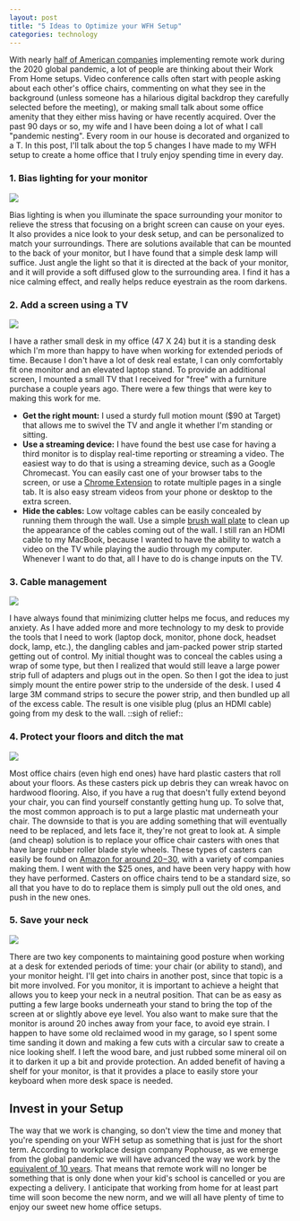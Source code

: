 ```yaml
---
layout: post
title: "5 Ideas to Optimize your WFH Setup"
categories: technology
---
```


With nearly [half of American companies](https://www.willistowerswatson.com/en-US/News/2020/03/north-american-companies-take-steps-to-protect-employees-from-coronavirus-epidemic) implementing remote work during the 2020 global pandemic, a lot of people are thinking about their Work From Home setups.  Video conference calls often start with people asking about each other's office chairs, commenting on what they see in the background (unless someone has a hilarious digital backdrop they carefully selected before the meeting), or making small talk about some office amenity that they either miss having or have recently acquired.  Over the past 90 days or so, my wife and I have been doing a lot of what I call "pandemic nesting".  Every room in our house is decorated and organized to a T.  In this post, I'll talk about the top 5 changes I have made to my WFH setup to create a home office that I truly enjoy spending time in every day.

### 1. Bias lighting for your monitor

<img src="/assets/images/bias-lighting.jpg">

Bias lighting is when you illuminate the space surrounding your monitor to relieve the stress that focusing on a bright screen can cause on your eyes.  It also provides a nice look to your desk setup, and can be personalized to match your surroundings.  There are solutions available that can be mounted to the back of your monitor, but I have found that a simple desk lamp will suffice.  Just angle the light so that it is directed at the back of your monitor, and it will provide a soft diffused glow to the surrounding area.  I find it has a nice calming effect, and really helps reduce eyestrain as the room darkens.

### 2. Add a screen using a TV

<img src="/assets/images/tv-monitor.jpg">

I have a rather small desk in my office (47 X 24) but it is a standing desk which I'm more than happy to have when working for extended periods of time.  Because I don't have a lot of desk real estate, I can only comfortably fit one monitor and an elevated laptop stand.  To provide an additional screen, I mounted a small TV that I received for "free" with a furniture purchase a couple years ago.  There were a few things that were key to making this work for me.

- **Get the right mount:**  I used a sturdy full motion mount ($90 at Target) that allows me to swivel the TV and angle it whether I'm standing or sitting.
- **Use a streaming device:**  I have found the best use case for having a third monitor is to display real-time reporting or streaming a video.  The easiest way to do that is using a streaming device, such as a Google Chromecast.  You can easily cast one of your browser tabs to the screen, or use a [Chrome Extension](https://chrome.google.com/webstore/detail/url-slideshow/pdblffiahfjjldpkngdpaegghhamefam?hl=en) to rotate multiple pages in a single tab.  It is also easy stream videos from your phone or desktop to the extra screen.
- **Hide the cables:**  Low voltage cables can be easily concealed by running them through the wall.  Use a simple [brush wall plate](https://www.amazon.com/gp/product/B07MT1QSQM/ref=as_li_qf_asin_il_tl?ie=UTF8&tag=davidjuan-20&creative=9325&linkCode=as2&creativeASIN=B07MT1QSQM&linkId=37d7cbaee8f723585078cecb016eaa41) to clean up the appearance of the cables coming out of the wall.  I still ran an HDMI cable to my MacBook, because I wanted to have the ability to watch a video on the TV while playing the audio through my computer.  Whenever I want to do that, all I have to do is change inputs on the TV.

### 3. Cable management

<img src="/assets/images/cable-management.png">

I have always found that minimizing clutter helps me focus, and reduces my anxiety.  As I have added more and more technology to my desk to provide the tools that I need to work (laptop dock, monitor, phone dock, headset dock, lamp, etc.), the dangling cables and jam-packed power strip started getting out of control.  My initial thought was to conceal the cables using a wrap of some type, but then I realized that would still leave a large power strip full of adapters and plugs out in the open.  So then I got the idea to just simply mount the entire power strip to the underside of the desk.  I used 4 large 3M command strips to secure the power strip, and then bundled up all of the excess cable.  The result is one visible plug (plus an HDMI cable) going from my desk to the wall.  ::sigh of relief::

### 4. Protect your floors and ditch the mat

<img src="/assets/images/casters.jpg">

Most office chairs (even high end ones) have hard plastic casters that roll about your floors.  As these casters pick up debris they can wreak havoc on hardwood flooring.  Also, if you have a rug that doesn't fully extend beyond your chair, you can find yourself constantly getting hung up.  To solve that, the most common approach is to put a large plastic mat underneath your chair.  The downside to that is you are adding something that will eventually need to be replaced, and lets face it, they're not great to look at.  A simple (and cheap) solution is to replace your office chair casters with ones that have large rubber roller blade style wheels.  These types of casters can easily be found on [Amazon for around $20-$30](https://www.amazon.com/gp/product/B01KSTLMRW/ref=as_li_tl?ie=UTF8&tag=davidjuan-20&camp=1789&creative=9325&linkCode=as2&creativeASIN=B01KSTLMRW&linkId=c68e7c53b996b63e78e481aa245503e7), with a variety of companies making them.  I went with the $25 ones, and have been very happy with how they have performed.  Casters on office chairs tend to be a standard size, so all that you have to do to replace them is simply pull out the old ones, and push in the new ones.

### 5. Save your neck

<img src="/assets/images/raised-monitor.jpg">

There are two key components to maintaining good posture when working at a desk for extended periods of time:  your chair (or ability to stand), and your monitor height.  I'll get into chairs in another post, since that topic is a bit more involved.  For you monitor, it is important to achieve a height that allows you to keep your neck in a neutral position.  That can be as easy as putting a few large books underneath your stand to bring the top of the screen at or slightly above eye level.  You also want to make sure that the monitor is around 20 inches away from your face, to avoid eye strain.  I happen to have some old reclaimed wood in my garage, so I spent some time sanding it down and making a few cuts with a circular saw to create a nice looking shelf.  I left the wood bare, and just rubbed some mineral oil on it to darken it up a bit and provide protection.  An added benefit of having a shelf for your monitor, is that it provides a place to easily store your keyboard when more desk space is needed.

## Invest in your Setup

The way that we work is changing, so don't view the time and money that you're spending on your WFH setup as something that is just for the short term.  According to workplace design company Pophouse, as we emerge from the global pandemic we will have advanced the way we work by the [equivalent of 10 years](https://medium.com/@pophouse/the-future-of-work-e639f6de6cce).  That means that remote work will no longer be something that is only done when your kid's school is cancelled or you are expecting a delivery.  I anticipate that working from home for at least part time will soon become the new norm, and we will all have plenty of time to enjoy our sweet new home office setups.
